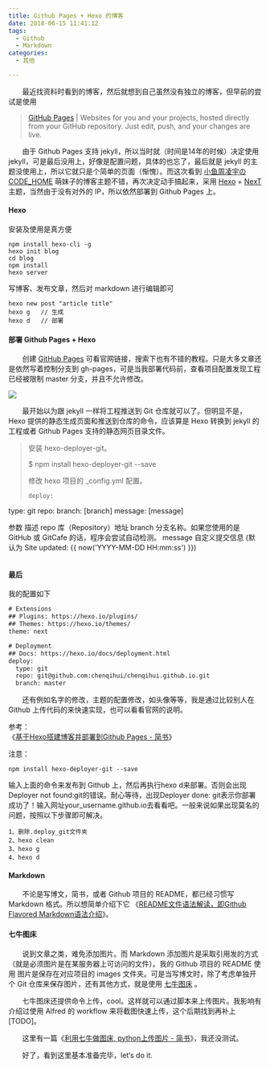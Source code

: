 ```yaml
---
title: Github Pages + Hexo 的博客
date: 2018-06-15 11:41:12
tags: 
  - Github
  - Markdown
categories:
  - 其他

---
```


&nbsp;&nbsp;&nbsp;&nbsp;&nbsp;&nbsp;&nbsp;最近找资料时看到的博客，然后就想到自己虽然没有独立的博客，但早前的尝试是使用 

>[GitHub Pages](https://pages.github.com/) | Websites for you and your projects, hosted directly from your GitHub repository. Just edit, push, and your changes are live.  
 
&nbsp;&nbsp;&nbsp;&nbsp;&nbsp;&nbsp;&nbsp;由于 Github Pages 支持 jekyll，所以当时就（时间是14年的时候）决定使用 jekyll，可是最后没用上，好像是配置问题，具体的也忘了，最后就是 jekyll 的主题没使用上，所以它就只是个简单的页面（惭愧）。而这次看到 [小鱼周凌宇のCODE_HOME](http://zhoulingyu.com/) 萌妹子的博客主题不错，再次决定动手搞起来，采用 [Hexo](https://hexo.io/zh-cn/) + [NexT](http://theme-next.iissnan.com/) 主题，当然由于没有对外的 IP，所以依然部署到 Github Pages 上。

<!-- more -->

#### Hexo

安装及使用是真方便

```shell
npm install hexo-cli -g
hexo init blog
cd blog
npm install
hexo server
```

写博客、发布文章，然后对 markdown 进行编辑即可

```shell
hexo new post "article title"
hexo g   // 生成
hexo d   // 部署
```

#### 部署 Github Pages + Hexo

&nbsp;&nbsp;&nbsp;&nbsp;&nbsp;&nbsp;&nbsp;创建 [GitHub Pages](https://pages.github.com/) 可看官网链接，搜索下也有不错的教程。只是大多文章还是依然写着控制分支到 gh-pages，可是当我部署代码前，查看项目配置发现工程已经被限制 master 分支，并且不允许修改。

![](http://pacfu36li.bkt.clouddn.com/githubpagesmaster.png?attname=)

&nbsp;&nbsp;&nbsp;&nbsp;&nbsp;&nbsp;&nbsp;最开始以为跟 jekyll 一样将工程推送到 Git 仓库就可以了。但明显不是，Hexo 提供的静态生成页面和推送到仓库的命令，应该算是 Hexo 转换到 jekyll 的工程或者 Github Pages 支持的静态网页目录文件。

>安装 hexo-deployer-git。
>
>$ npm install hexo-deployer-git --save
>
>修改 hexo 项目的 _config.yml 配置。
>
>```
>deploy:
  type: git
  repo: <repository url>
  branch: [branch]
  message: [message]
>
参数	描述
repo	库（Repository）地址
branch	分支名称。如果您使用的是 GitHub 或 GitCafe 的话，程序会尝试自动检测。
message	自定义提交信息 (默认为 Site updated: {{ now('YYYY-MM-DD HH:mm:ss') }})
>```

#### 最后
我的配置如下

```xml
# Extensions
## Plugins: https://hexo.io/plugins/
## Themes: https://hexo.io/themes/
theme: next

# Deployment
## Docs: https://hexo.io/docs/deployment.html
deploy:
  type: git
  repo: git@github.com:chenqihui/chenqihui.github.io.git
  branch: master
```

&nbsp;&nbsp;&nbsp;&nbsp;&nbsp;&nbsp;&nbsp;还有例如名字的修改，主题的配置修改，如头像等等，我是通过比较别人在 Github 上传代码的来快速实现，也可以看看官网的说明。

参考：  
《[基于Hexo搭建博客并部署到Github Pages - 简书](https://www.jianshu.com/p/2b09156ee5b1)》

注意：

```
npm install hexo-deployer-git --save
```
输入上面的命令来发布到 Github 上，然后再执行hexo d来部署。否则会出现Deployer not found:git的错误。耐心等待，出现Deployer done: git表示你部署成功了！输入网址your_username.github.io去看看吧。一般来说如果出现莫名的问题，按照以下步骤即可解决。

```
1、删除.deploy_git文件夹
2、hexo clean
3、hexo g
4、hexo d
```


#### Markdown

&nbsp;&nbsp;&nbsp;&nbsp;&nbsp;&nbsp;&nbsp;不论是写博文，简书，或者 Github 项目的 README，都已经习惯写 Markdown 格式。所以想简单介绍下它 《[README文件语法解读，即Github Flavored Markdown语法介绍](https://github.com/chenqihui/README)》。

#### 七牛图床

&nbsp;&nbsp;&nbsp;&nbsp;&nbsp;&nbsp;&nbsp;说到文章之类，难免添加图片。而 Markdown 添加图片是采取引用发的方式（就是必须图片是在某服务器上可访问的文件）。我的 Github 项目的 README 使用 图片是保存在对应项目的 images 文件夹。可是当写博文时，除了考虑单独开个 Git 仓库来保存图片，还有其他方式，就是使用 [七牛图床](https://portal.qiniu.com/create) 。

&nbsp;&nbsp;&nbsp;&nbsp;&nbsp;&nbsp;&nbsp;七牛图床还提供命令上传，cool。这样就可以通过脚本来上传图片。我影响有介绍过使用 Alfred 的 workflow 来将截图快速上传，这个后期找到再补上[TODO]。

&nbsp;&nbsp;&nbsp;&nbsp;&nbsp;&nbsp;&nbsp;这里有一篇《[利用七牛做图床, python上传图片 - 简书](https://www.jianshu.com/p/7a97f3231b95)》，我还没测试。

&nbsp;&nbsp;&nbsp;&nbsp;&nbsp;&nbsp;&nbsp;好了，看到这里基本准备完毕，let‘s do it.